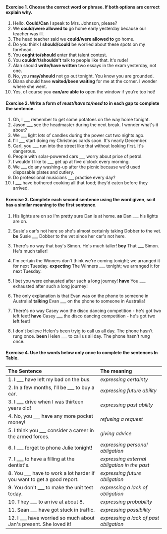 #### Exercise 1. Choose the correct word or phrase. If both options are correct explain why.

1. Hello. **Could/Can** I speak to Mrs. Johnson, please?
2. We **could/were allowed to** go home early yesterday because our teacher was ill.
3. The head teacher said we **could/were allowed to** go home.
4. Do you think I **should/could** be worried about these spots on my forehead.
5. You **ought to/should** enter that talent contest.
6. You **couldn't/shouldn't** talk to people like that. It's rude!
7. Alan should **write/have written** two essays in the exam yesterday, not one.
8. No, you **may/should** not go out tonight. You know you are grounded.
9. Diana should have **waited/been waiting** for me at the corner. I wonder where she went.
10. Yes, of course you **can/are able to** open the window if you're too hot!

#### Exercise 2. Write a form of _must/have to/need to_ in each gap to complete the sentence.

1. Oh, I \_\_\_ remember to get some potatoes on the way home tonight.
2. Jason \_\_\_ see the headmaster during the next break. I wonder what's it about?
3. We \_\_\_ light lots of candles during the power cut two nights ago.
4. I'll \_\_\_ start doing my Christmas cards soon. It's nearly December.
5. Carl, you \_\_\_ run into the street like that without looking first. It's dangerous.
6. People with solar-powered cars \_\_\_ worry about price of petrol.
7. I wouldn't like to \_\_\_ get up at five o'clock every morning.
8. We \_\_\_ do any washing-up after the picnic because we'd used disposable plates and cutlery.
9. Do professional musicians \_\_\_ practise every day?
10. I \_\_\_ have bothered cooking all that food; they'd eaten before they arrived.

#### Exercise 3. Complete each second sentence using the word given, so it has a similar meaning to the first sentence.

1. His lights are on so I'm pretty sure Dan is at home. **as**
   Dan \_\_\_ his lights are on.

2. Susie's car's not here so she's almost certainly taking Dobber to the vet. **be**
   Susie \_\_\_ Dobber to the vet since her car's not here.

3. There's no way that boy's Simon. He's much taller! **boy**
   That \_\_\_ Simon. He's much taller!

4. I'm certain the Winners don't think we're coming tonight; we arranged it for next Tuesday. **expecting**
   The Winners \_\_\_ tonight; we arranged it for next Tuesday.

5. I bet you were exhausted after such a long journey! **have**
   You \_\_\_ exhausted after such a long journey!

6. The only explanation is that Evan was on the phone to someone in Australia! **talking**
   Evan \_\_\_ on the phone to someone in Australia!

7. There's no way Casey won the disco dancing competition - he's got two left feet! **have**
   Casey \_\_\_ the disco dancing competition - he's got two left feet!

8. I don't believe Helen's been tryig to call us all day. The phone hasn't rung once. **been**
   Helen \_\_\_ to call us all day. The phone hasn't rung once.

#### Exercise 4. Use the words below only once to complete the sentences In Table.

| The Sentence                                                              | The meaning                                  |
| :------------------------------------------------------------------------ | :------------------------------------------- |
| 1. I \_\_\_ have left my bad on the bus.                                  | _expressing certainty_                       |
| 2. In a few months, I'll be \_\_\_ to buy a car.                          | _expressing future ability_                  |
| 3. I \_\_\_ drive when I was thirteen years old!                          | _expressing past ability_                    |
| 4. No, you \_\_\_ have any more pocket money!                             | _refusing a request_                         |
| 5. I think you \_\_\_ consider a career in the armed forces.              | _giving advice_                              |
| 6. I \_\_\_ forget to phone Julie tonight!                                | _expressing personal obligation_             |
| 7. I \_\_\_ to have a filling at the dentist's.                           | _expressing external obligation in the past_ |
| 8. You \_\_\_ have to work a lot harder if you want to get a good report. | _expressing future obligation_               |
| 9. You don't \_\_\_ to make the unit test today.                          | _expressing a lack of obligation_            |
| 10. They \_\_\_ to arrive at about 8.                                     | _expressing probability_                     |
| 11. Sean \_\_\_ have got stuck in traffic.                                | _expressing possibility_                     |
| 12. I \_\_\_ have worried so much about Jan's present. She loved it!      | _expressing a lack of past obligation_       |
